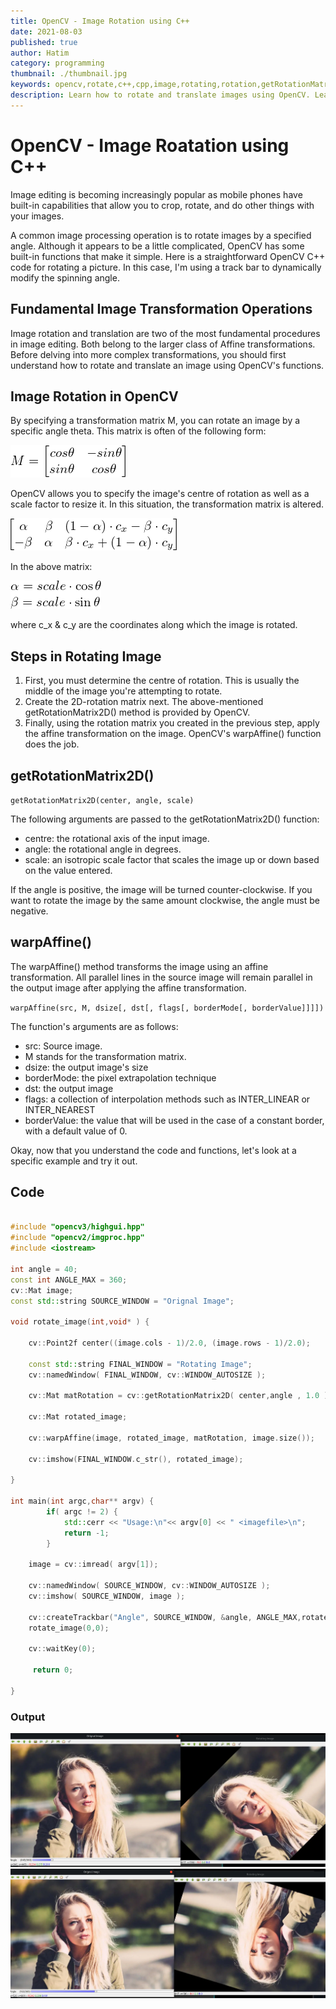 ```yaml
---
title: OpenCV - Image Rotation using C++
date: 2021-08-03
published: true
author: Hatim
category: programming
thumbnail: ./thumbnail.jpg
keywords: opencv,rotate,c++,cpp,image,rotating,rotation,getRotationMatrix2D,warpAffine,translation,transformations,transforms,functions,matrix,code,axis,scale,angle,editing
description: Learn how to rotate and translate images using OpenCV. Learn about the syntax and methods for rotating and translating images.
---
```


# OpenCV - Image Roatation using C++

Image editing is becoming increasingly popular as mobile phones have built-in capabilities that allow you to crop, rotate, and do other things with your images.

A common image processing operation is to rotate images by a specified angle. Although it appears to be a little complicated, OpenCV has some built-in functions that make it simple. Here is a straightforward OpenCV C++ code for rotating a picture. In this case, I'm using a track bar to dynamically modify the spinning angle.

## Fundamental Image Transformation Operations

Image rotation and translation are two of the most fundamental procedures in image editing. Both belong to the larger class of Affine transformations. Before delving into more complex transformations, you should first understand how to rotate and translate an image using OpenCV's functions.

## Image Rotation in OpenCV

By specifying a transformation matrix M, you can rotate an image by a specific angle theta. This matrix is often of the following form:

![](./trasnformation-formula.webp)

OpenCV allows you to specify the image's centre of rotation as well as a scale factor to resize it. In this situation, the transformation matrix is altered.

![](./alter-eq.webp)

In the above matrix:

![](./value.webp)

where c_x & c_y are the coordinates along which the image is rotated.

## Steps in Rotating Image

1. First, you must determine the centre of rotation. This is usually the middle of the image you're attempting to rotate.
2. Create the 2D-rotation matrix next. The above-mentioned getRotationMatrix2D() method is provided by OpenCV.
3. Finally, using the rotation matrix you created in the previous step, apply the affine transformation on the image. OpenCV's warpAffine() function does the job.

## getRotationMatrix2D()

`getRotationMatrix2D(center, angle, scale)`

The following arguments are passed to the getRotationMatrix2D() function:

- centre: the rotational axis of the input image.
- angle: the rotational angle in degrees.
- scale: an isotropic scale factor that scales the image up or down based on the value entered.

If the angle is positive, the image will be turned counter-clockwise. If you want to rotate the image by the same amount clockwise, the angle must be negative.

## warpAffine()

The warpAffine() method transforms the image using an affine transformation. All parallel lines in the source image will remain parallel in the output image after applying the affine transformation.

`warpAffine(src, M, dsize[, dst[, flags[, borderMode[, borderValue]]]])`

The function's arguments are as follows:

- src: Source image.
- M stands for the transformation matrix.
- dsize: the output image's size
- borderMode: the pixel extrapolation technique
- dst: the output image
- flags: a collection of interpolation methods such as INTER_LINEAR or INTER_NEAREST
- borderValue: the value that will be used in the case of a constant border, with a default value of 0.

Okay, now that you understand the code and functions, let's look at a specific example and try it out.

## Code

```cpp

#include "opencv3/highgui.hpp"
#include "opencv2/imgproc.hpp"
#include <iostream>

int angle = 40;
const int ANGLE_MAX = 360;
cv::Mat image;
const std::string SOURCE_WINDOW = "Orignal Image";

void rotate_image(int,void* ) {

    cv::Point2f center((image.cols - 1)/2.0, (image.rows - 1)/2.0);

    const std::string FINAL_WINDOW = "Rotating Image";
    cv::namedWindow( FINAL_WINDOW, cv::WINDOW_AUTOSIZE );

    cv::Mat matRotation = cv::getRotationMatrix2D( center,angle , 1.0 );

    cv::Mat rotated_image;

    cv::warpAffine(image, rotated_image, matRotation, image.size());

    cv::imshow(FINAL_WINDOW.c_str(), rotated_image);

}

int main(int argc,char** argv) {
		if( argc != 2) {
			std::cerr << "Usage:\n"<< argv[0] << " <imagefile>\n";
			return -1;
		}

    image = cv::imread( argv[1]);

    cv::namedWindow( SOURCE_WINDOW, cv::WINDOW_AUTOSIZE );
    cv::imshow( SOURCE_WINDOW, image );

    cv::createTrackbar("Angle", SOURCE_WINDOW, &angle, ANGLE_MAX,rotate_image);
    rotate_image(0,0);

    cv::waitKey(0);

     return 0;

}


```

### Output

![Output 1](./output1.webp)
![Output 2](./output2.webp)
